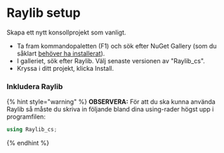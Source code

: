# Raylib setup

Skapa ett nytt konsollprojekt som vanligt.

* Ta fram kommandopaletten (F1) och sök efter NuGet Gallery (som du såklart [behöver ha installerat](https://marketplace.visualstudio.com/items?itemName=patcx.vscode-nuget-gallery)).
* I galleriet, sök efter Raylib. Välj senaste versionen av "Raylib\_cs".
* Kryssa i ditt projekt, klicka Install.

### Inkludera Raylib <a href="h.p_juwpvkt-mpln" id="h.p_juwpvkt-mpln"></a>

{% hint style="warning" %}
**OBSERVERA:** För att du ska kunna använda Raylib så måste du skriva in följande bland dina using-rader högst upp i programfilen:

```csharp
using Raylib_cs;
```
{% endhint %}
